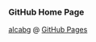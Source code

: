 ### GitHub Home Page

[alcabg](http://alcalbg.github.io/) @ [GitHub Pages](https://pages.github.com/)

